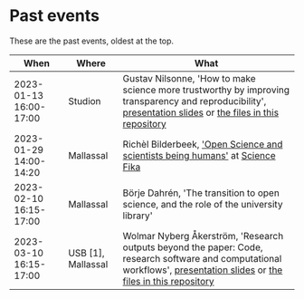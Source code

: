 # Past events

These are the past events, oldest at the top.

When                  | Where   |What
----------------------|---------|------------------------------------------------
2023-01-13 16:00-17:00|Studion  |Gustav Nilsonne, 'How to make science more trustworthy by improving transparency and reproducibility', [presentation slides](https://osf.io/ung8q) or [the files in this repository](https://github.com/open-science-uppsala/open_science_uppsala/tree/master/past_events/20230113)
2023-01-29 14:00-14:20|Mallassal|Richèl Bilderbeek, ['Open Science and scientists being humans'](https://github.com/richelbilderbeek/science_fika_open_science_20230129) at [Science Fika](https://www.sciencefika.se/)
2023-02-10 16:15-17:00|Mallassal |Börje Dahrén, 'The transition to open science, and the role of the university library'
2023-03-10 16:15-17:00|USB [1], Mallassal |Wolmar Nyberg Åkerström, 'Research outputs beyond the paper: Code, research software and computational workflows', [presentation slides](https://doi.org/10.17044/scilifelab.22249429) or [the files in this repository](https://github.com/open-science-uppsala/open_science_uppsala/tree/master/past_events/20230310)


